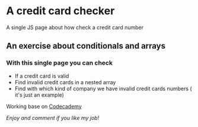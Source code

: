 # A credit card checker

A single JS page about how check a credit card number

## An exercise about conditionals and arrays

### With this single page you can check

* If a credit card is valid 
* Find invalid credit cards in a nested array
* Find with which kind of company we have invalid credit cards numbers ( it's just an example)

Working base on [Codecademy](https://www.codecademy.com/)

*Enjoy and comment if you like my job!*
